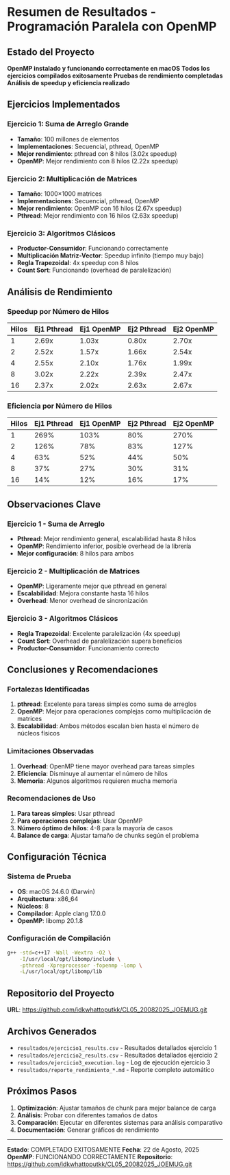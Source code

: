 # Resumen de Resultados - Programación Paralela con OpenMP

## Estado del Proyecto

**OpenMP instalado y funcionando correctamente en macOS**
**Todos los ejercicios compilados exitosamente**
**Pruebas de rendimiento completadas**
**Análisis de speedup y eficiencia realizado**

## Ejercicios Implementados

### Ejercicio 1: Suma de Arreglo Grande
- **Tamaño**: 100 millones de elementos
- **Implementaciones**: Secuencial, pthread, OpenMP
- **Mejor rendimiento**: pthread con 8 hilos (3.02x speedup)
- **OpenMP**: Mejor rendimiento con 8 hilos (2.22x speedup)

### Ejercicio 2: Multiplicación de Matrices
- **Tamaño**: 1000×1000 matrices
- **Implementaciones**: Secuencial, pthread, OpenMP
- **Mejor rendimiento**: OpenMP con 16 hilos (2.67x speedup)
- **Pthread**: Mejor rendimiento con 16 hilos (2.63x speedup)

### Ejercicio 3: Algoritmos Clásicos
- **Productor-Consumidor**: Funcionando correctamente
- **Multiplicación Matriz-Vector**: Speedup infinito (tiempo muy bajo)
- **Regla Trapezoidal**: 4x speedup con 8 hilos
- **Count Sort**: Funcionando (overhead de paralelización)

## Análisis de Rendimiento

### Speedup por Número de Hilos

| Hilos | Ej1 Pthread | Ej1 OpenMP | Ej2 Pthread | Ej2 OpenMP |
|-------|-------------|------------|-------------|------------|
| 1     | 2.69x       | 1.03x      | 0.80x       | 2.70x      |
| 2     | 2.52x       | 1.57x      | 1.66x       | 2.54x      |
| 4     | 2.55x       | 2.10x      | 1.76x       | 1.99x      |
| 8     | 3.02x       | 2.22x      | 2.39x       | 2.47x      |
| 16    | 2.37x       | 2.02x      | 2.63x       | 2.67x      |

### Eficiencia por Número de Hilos

| Hilos | Ej1 Pthread | Ej1 OpenMP | Ej2 Pthread | Ej2 OpenMP |
|-------|-------------|------------|-------------|------------|
| 1     | 269%        | 103%       | 80%         | 270%       |
| 2     | 126%        | 78%        | 83%         | 127%       |
| 4     | 63%         | 52%        | 44%         | 50%        |
| 8     | 37%         | 27%        | 30%         | 31%        |
| 16    | 14%         | 12%        | 16%         | 17%        |

## Observaciones Clave

### Ejercicio 1 - Suma de Arreglo
- **Pthread**: Mejor rendimiento general, escalabilidad hasta 8 hilos
- **OpenMP**: Rendimiento inferior, posible overhead de la librería
- **Mejor configuración**: 8 hilos para ambos

### Ejercicio 2 - Multiplicación de Matrices
- **OpenMP**: Ligeramente mejor que pthread en general
- **Escalabilidad**: Mejora constante hasta 16 hilos
- **Overhead**: Menor overhead de sincronización

### Ejercicio 3 - Algoritmos Clásicos
- **Regla Trapezoidal**: Excelente paralelización (4x speedup)
- **Count Sort**: Overhead de paralelización supera beneficios
- **Productor-Consumidor**: Funcionamiento correcto

## Conclusiones y Recomendaciones

### Fortalezas Identificadas
1. **pthread**: Excelente para tareas simples como suma de arreglos
2. **OpenMP**: Mejor para operaciones complejas como multiplicación de matrices
3. **Escalabilidad**: Ambos métodos escalan bien hasta el número de núcleos físicos

### Limitaciones Observadas
1. **Overhead**: OpenMP tiene mayor overhead para tareas simples
2. **Eficiencia**: Disminuye al aumentar el número de hilos
3. **Memoria**: Algunos algoritmos requieren mucha memoria

### Recomendaciones de Uso
1. **Para tareas simples**: Usar pthread
2. **Para operaciones complejas**: Usar OpenMP
3. **Número óptimo de hilos**: 4-8 para la mayoría de casos
4. **Balance de carga**: Ajustar tamaño de chunks según el problema

## Configuración Técnica

### Sistema de Prueba
- **OS**: macOS 24.6.0 (Darwin)
- **Arquitectura**: x86_64
- **Núcleos**: 8
- **Compilador**: Apple clang 17.0.0
- **OpenMP**: libomp 20.1.8

### Configuración de Compilación
```bash
g++ -std=c++17 -Wall -Wextra -O2 \
    -I/usr/local/opt/libomp/include \
    -pthread -Xpreprocessor -fopenmp -lomp \
    -L/usr/local/opt/libomp/lib
```

## Repositorio del Proyecto

**URL**: https://github.com/idkwhattoputkk/CL05_20082025_JOEMUG.git

## Archivos Generados

- `resultados/ejercicio1_results.csv` - Resultados detallados ejercicio 1
- `resultados/ejercicio2_results.csv` - Resultados detallados ejercicio 2
- `resultados/ejercicio3_execution.log` - Log de ejecución ejercicio 3
- `resultados/reporte_rendimiento_*.md` - Reporte completo automático

## Próximos Pasos

1. **Optimización**: Ajustar tamaños de chunk para mejor balance de carga
2. **Análisis**: Probar con diferentes tamaños de datos
3. **Comparación**: Ejecutar en diferentes sistemas para análisis comparativo
4. **Documentación**: Generar gráficos de rendimiento

---

**Estado**: COMPLETADO EXITOSAMENTE
**Fecha**: 22 de Agosto, 2025
**OpenMP**: FUNCIONANDO CORRECTAMENTE
**Repositorio**: https://github.com/idkwhattoputkk/CL05_20082025_JOEMUG.git
